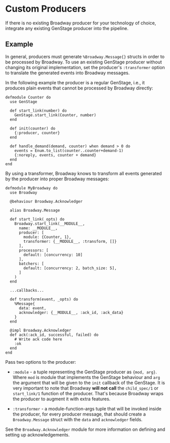 # Custom Producers

If there is no existing Broadway producer for your technology of choice, integrate any existing GenStage producer into the pipeline.

## Example

In general, producers must generate `%Broadway.Message{}` structs in order
to be processed by Broadway. To use an existing GenStage
producer without changing its original implementation,
set the producer's `:transformer` option to translate the
generated events into Broadway messages.

In the following example the producer is a regular GenStage, i.e., it
produces plain events that cannot be processed by Broadway directly:

    defmodule Counter do
      use GenStage

      def start_link(number) do
        GenStage.start_link(Counter, number)
      end

      def init(counter) do
        {:producer, counter}
      end

      def handle_demand(demand, counter) when demand > 0 do
        events = Enum.to_list(counter..counter+demand-1)
        {:noreply, events, counter + demand}
      end
    end

By using a transformer, Broadway knows to transform all events
generated by the producer into proper Broadway messages:

    defmodule MyBroadway do
      use Broadway

      @behaviour Broadway.Acknowledger

      alias Broadway.Message

      def start_link(_opts) do
        Broadway.start_link(__MODULE__,
          name: __MODULE__,
          producer: [
            module: {Counter, 1},
            transformer: {__MODULE__, :transform, []}
          ],
          processors: [
            default: [concurrency: 10]
          ],
          batchers: [
            default: [concurrency: 2, batch_size: 5],
          ]
        )
      end

      ...callbacks...

      def transform(event, _opts) do
        %Message{
          data: event,
          acknowledger: {__MODULE__, :ack_id, :ack_data}
        }
      end

      @impl Broadway.Acknowledger
      def ack(:ack_id, successful, failed) do
        # Write ack code here
        :ok
      end
    end

Pass two options to the producer:

  * `:module` - a tuple representing the GenStage producer as `{mod, arg}`.
    Where `mod` is module that implements the GenStage behaviour and `arg`
    the argument that will be given to the `init` callback of the GenStage.
    It is very important to note that Broadway **will not call** the
    `child_spec/1` or `start_link/1` function of the producer. That's
    because Broadway wraps the producer to augment it with extra features.

  * `:transformer` - a module-function-args tuple that will be invoked
    inside the producer, for every producer message, that should create
    a `Broadway.Message` struct with the `data` and `acknowledger` fields.

See the `Broadway.Acknowledger` module for more information on defining
and setting up acknowledgements.
